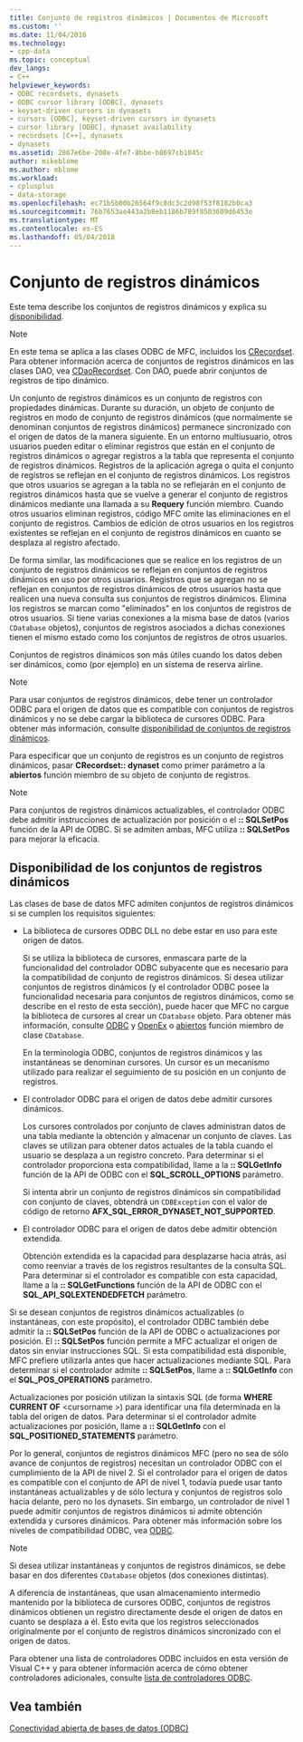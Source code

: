 ```yaml
---
title: Conjunto de registros dinámicos | Documentos de Microsoft
ms.custom: ''
ms.date: 11/04/2016
ms.technology:
- cpp-data
ms.topic: conceptual
dev_langs:
- C++
helpviewer_keywords:
- ODBC recordsets, dynasets
- ODBC cursor library [ODBC], dynasets
- keyset-driven cursors in dynasets
- cursors [ODBC], keyset-driven cursors in dynasets
- cursor library [ODBC], dynaset availability
- recordsets [C++], dynasets
- dynasets
ms.assetid: 2867e6be-208e-4fe7-8bbe-b8697cb1045c
author: mikeblome
ms.author: mblome
ms.workload:
- cplusplus
- data-storage
ms.openlocfilehash: ec71b5b00b26564f9c8dc3c2d98f53f8182b0ca3
ms.sourcegitcommit: 76b7653ae443a2b8eb1186b789f8503609d6453e
ms.translationtype: MT
ms.contentlocale: es-ES
ms.lasthandoff: 05/04/2018
---
```

# <a name="dynaset"></a>Conjunto de registros dinámicos
Este tema describe los conjuntos de registros dinámicos y explica su [disponibilidad](#_core_availability_of_dynasets).  
  
> [!NOTE]
>  En este tema se aplica a las clases ODBC de MFC, incluidos los [CRecordset](../../mfc/reference/crecordset-class.md). Para obtener información acerca de conjuntos de registros dinámicos en las clases DAO, vea [CDaoRecordset](../../mfc/reference/cdaorecordset-class.md). Con DAO, puede abrir conjuntos de registros de tipo dinámico.  
  
 Un conjunto de registros dinámicos es un conjunto de registros con propiedades dinámicas. Durante su duración, un objeto de conjunto de registros en modo de conjunto de registros dinámicos (que normalmente se denominan conjuntos de registros dinámicos) permanece sincronizado con el origen de datos de la manera siguiente. En un entorno multiusuario, otros usuarios pueden editar o eliminar registros que están en el conjunto de registros dinámicos o agregar registros a la tabla que representa el conjunto de registros dinámicos. Registros de la aplicación agrega o quita el conjunto de registros se reflejan en el conjunto de registros dinámicos. Los registros que otros usuarios se agregan a la tabla no se reflejarán en el conjunto de registros dinámicos hasta que se vuelve a generar el conjunto de registros dinámicos mediante una llamada a su **Requery** función miembro. Cuando otros usuarios eliminan registros, código MFC omite las eliminaciones en el conjunto de registros. Cambios de edición de otros usuarios en los registros existentes se reflejan en el conjunto de registros dinámicos en cuanto se desplaza al registro afectado.  
  
 De forma similar, las modificaciones que se realice en los registros de un conjunto de registros dinámicos se reflejan en conjuntos de registros dinámicos en uso por otros usuarios. Registros que se agregan no se reflejan en conjuntos de registros dinámicos de otros usuarios hasta que realicen una nueva consulta sus conjuntos de registros dinámicos. Elimina los registros se marcan como "eliminados" en los conjuntos de registros de otros usuarios. Si tiene varias conexiones a la misma base de datos (varios `CDatabase` objetos), conjuntos de registros asociados a dichas conexiones tienen el mismo estado como los conjuntos de registros de otros usuarios.  
  
 Conjuntos de registros dinámicos son más útiles cuando los datos deben ser dinámicos, como (por ejemplo) en un sistema de reserva airline.  
  
> [!NOTE]
>  Para usar conjuntos de registros dinámicos, debe tener un controlador ODBC para el origen de datos que es compatible con conjuntos de registros dinámicos y no se debe cargar la biblioteca de cursores ODBC. Para obtener más información, consulte [disponibilidad de conjuntos de registros dinámicos](#_core_availability_of_dynasets).  
  
 Para especificar que un conjunto de registros es un conjunto de registros dinámicos, pasar **CRecordset:: dynaset** como primer parámetro a la **abiertos** función miembro de su objeto de conjunto de registros.  
  
> [!NOTE]
>  Para conjuntos de registros dinámicos actualizables, el controlador ODBC debe admitir instrucciones de actualización por posición o el **:: SQLSetPos** función de la API de ODBC. Si se admiten ambas, MFC utiliza **:: SQLSetPos** para mejorar la eficacia.  
  
##  <a name="_core_availability_of_dynasets"></a> Disponibilidad de los conjuntos de registros dinámicos  
 Las clases de base de datos MFC admiten conjuntos de registros dinámicos si se cumplen los requisitos siguientes:  
  
-   La biblioteca de cursores ODBC DLL no debe estar en uso para este origen de datos.  
  
     Si se utiliza la biblioteca de cursores, enmascara parte de la funcionalidad del controlador ODBC subyacente que es necesario para la compatibilidad de conjunto de registros dinámicos. Si desea utilizar conjuntos de registros dinámicos (y el controlador ODBC posee la funcionalidad necesaria para conjuntos de registros dinámicos, como se describe en el resto de esta sección), puede hacer que MFC no cargue la biblioteca de cursores al crear un `CDatabase` objeto. Para obtener más información, consulte [ODBC](../../data/odbc/odbc-basics.md) y [OpenEx](../../mfc/reference/cdatabase-class.md#openex) o [abiertos](../../mfc/reference/cdatabase-class.md#open) función miembro de clase `CDatabase`.  
  
     En la terminología ODBC, conjuntos de registros dinámicos y las instantáneas se denominan cursores. Un cursor es un mecanismo utilizado para realizar el seguimiento de su posición en un conjunto de registros.  
  
-   El controlador ODBC para el origen de datos debe admitir cursores dinámicos.  
  
     Los cursores controlados por conjunto de claves administran datos de una tabla mediante la obtención y almacenar un conjunto de claves. Las claves se utilizan para obtener datos actuales de la tabla cuando el usuario se desplaza a un registro concreto. Para determinar si el controlador proporciona esta compatibilidad, llame a la **:: SQLGetInfo** función de la API de ODBC con el **SQL_SCROLL_OPTIONS** parámetro.  
  
     Si intenta abrir un conjunto de registros dinámicos sin compatibilidad con conjunto de claves, obtendrá un `CDBException` con el valor de código de retorno **AFX_SQL_ERROR_DYNASET_NOT_SUPPORTED**.  
  
-   El controlador ODBC para el origen de datos debe admitir obtención extendida.  
  
     Obtención extendida es la capacidad para desplazarse hacia atrás, así como reenviar a través de los registros resultantes de la consulta SQL. Para determinar si el controlador es compatible con esta capacidad, llame a la **:: SQLGetFunctions** función de la API de ODBC con el **SQL_API_SQLEXTENDEDFETCH** parámetro.  
  
 Si se desean conjuntos de registros dinámicos actualizables (o instantáneas, con este propósito), el controlador ODBC también debe admitir la **:: SQLSetPos** función de la API de ODBC o actualizaciones por posición. El **:: SQLSetPos** función permite a MFC actualizar el origen de datos sin enviar instrucciones SQL. Si esta compatibilidad está disponible, MFC prefiere utilizarla antes que hacer actualizaciones mediante SQL. Para determinar si el controlador admite **:: SQLSetPos**, llame a **:: SQLGetInfo** con el **SQL_POS_OPERATIONS** parámetro.  
  
 Actualizaciones por posición utilizan la sintaxis SQL (de forma **WHERE CURRENT OF** \<cursorname >) para identificar una fila determinada en la tabla del origen de datos. Para determinar si el controlador admite actualizaciones por posición, llame a **:: SQLGetInfo** con el **SQL_POSITIONED_STATEMENTS** parámetro.  
  
 Por lo general, conjuntos de registros dinámicos MFC (pero no sea de sólo avance de conjuntos de registros) necesitan un controlador ODBC con el cumplimiento de la API de nivel 2. Si el controlador para el origen de datos es compatible con el conjunto de API de nivel 1, todavía puede usar tanto instantáneas actualizables y de sólo lectura y conjuntos de registros solo hacia delante, pero no los dynasets. Sin embargo, un controlador de nivel 1 puede admitir conjuntos de registros dinámicos si admite obtención extendida y cursores dinámicos. Para obtener más información sobre los niveles de compatibilidad ODBC, vea [ODBC](../../data/odbc/odbc-basics.md).  
  
> [!NOTE]
>  Si desea utilizar instantáneas y conjuntos de registros dinámicos, se debe basar en dos diferentes `CDatabase` objetos (dos conexiones distintas).  
  
 A diferencia de instantáneas, que usan almacenamiento intermedio mantenido por la biblioteca de cursores ODBC, conjuntos de registros dinámicos obtienen un registro directamente desde el origen de datos en cuanto se desplaza a él. Esto evita que los registros seleccionados originalmente por el conjunto de registros dinámicos sincronizado con el origen de datos.  
  
 Para obtener una lista de controladores ODBC incluidos en esta versión de Visual C++ y para obtener información acerca de cómo obtener controladores adicionales, consulte [lista de controladores ODBC](../../data/odbc/odbc-driver-list.md).  
  
## <a name="see-also"></a>Vea también  
 [Conectividad abierta de bases de datos (ODBC)](../../data/odbc/open-database-connectivity-odbc.md)